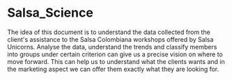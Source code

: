 # Salsa_Science
The idea of this document is to understand the data collected from the client's assistance to the Salsa Colombiana workshops offered by Salsa Unicorns. Analyse the data, understand the trends and classify members into groups under certain criterion can give us a precise vision on where to move forward. This can help us to understand what the clients wants and in the marketing aspect we can offer them exactly what they are looking for.
